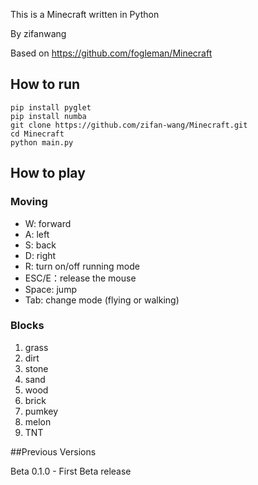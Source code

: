 This is a Minecraft written in Python

By zifanwang

Based on https://github.com/fogleman/Minecraft

## How to run

```shell
pip install pyglet
pip install numba
git clone https://github.com/zifan-wang/Minecraft.git
cd Minecraft
python main.py
```

## How to play
### Moving
- W: forward
- A: left
- S: back
- D: right
- R: turn on/off running mode
- ESC/E：release the mouse
- Space: jump
- Tab: change mode (flying or walking)
### Blocks

1. grass
2. dirt
3. stone
4. sand
5. wood
6. brick
7. pumkey
8. melon
9. TNT

##Previous Versions


Beta 0.1.0 - First Beta release
